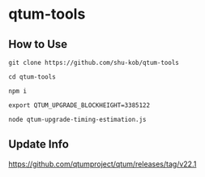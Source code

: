 # qtum-tools

## How to Use

```
git clone https://github.com/shu-kob/qtum-tools

cd qtum-tools

npm i

export QTUM_UPGRADE_BLOCKHEIGHT=3385122

node qtum-upgrade-timing-estimation.js
```

## Update Info

https://github.com/qtumproject/qtum/releases/tag/v22.1
